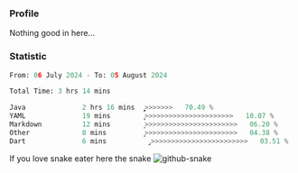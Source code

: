 ### Profile 

Nothing good in here...

### Statistic
<!--START_SECTION:waka-->

```python
From: 06 July 2024 - To: 05 August 2024

Total Time: 3 hrs 14 mins

Java              2 hrs 16 mins   ͎͎͎͎͎͎͎͎͎͎͎͎͎͎͎͎͎̝>>>>>>>   70.49 %
YAML              19 mins         ͎͎̦>>>>>>>>>>>>>>>>>>>>>>   10.07 %
Markdown          12 mins         ͎̦>>>>>>>>>>>>>>>>>>>>>>>   06.20 %
Other             8 mins          ͎͙>>>>>>>>>>>>>>>>>>>>>>>   04.38 %
Dart              6 mins          ̡>>>>>>>>>>>>>>>>>>>>>>>>   03.51 %
```

<!--END_SECTION:waka-->

If you love snake eater here the snake 
<picture>
  <source media="(prefers-color-scheme: dark)" srcset="https://github.com/pradana4648/pradana4648/blob/c0566a83ca6ea5f2e46bab00e717c4c82b4b5c4c/github-contribution-grid-snake-dark.svg" />
  <source media="(prefers-color-scheme: light)" srcset="https://github.com/pradana4648/pradana4648/blob/c0566a83ca6ea5f2e46bab00e717c4c82b4b5c4c/github-contribution-grid-snake.svg" />
  <img alt="github-snake" src="https://github.com/pradana4648/pradana4648/blob/c0566a83ca6ea5f2e46bab00e717c4c82b4b5c4c/github-contribution-grid-snake.svg" />
</picture>
